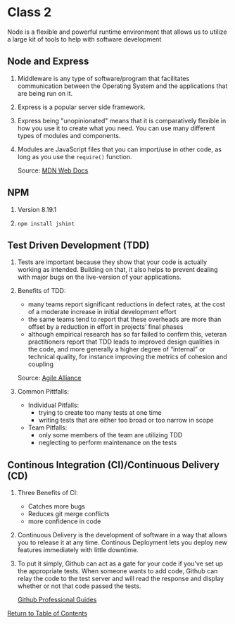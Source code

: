 # Class 2

Node is a flexible and powerful runtime environment that allows us to utilize a large kit of tools to help with software development

## Node and Express

1. Middleware is any type of software/program that facilitates communication between the Operating System and the applications that are being run on it. 

2. Express is a popular server side framework.

3. Express being "unopinionated" means that it is comparatively flexible in how you use it to create what you need.  You can use many different types of modules and components.

4. Modules are JavaScript files that you can import/use in other code, as long as you use the `require()` function.

    Source: [MDN Web Docs](https://developer.mozilla.org/en-US/docs/Learn/Server-side/Express_Nodejs/Introduction)

## NPM

1. Version 8.19.1

2. `npm install jshint`

## Test Driven Development (TDD)

1. Tests are important because they show that your code is actually working as intended.  Building on that, it also helps to prevent dealing with major bugs on the live-version of your applications.

2. Benefits of TDD:
    * many teams report significant reductions in defect rates, at the cost of a moderate increase in initial development effort
    * the same teams tend to report that these overheads are more than offset by a reduction in effort in projects’ final phases
    * although empirical research has so far failed to confirm this, veteran practitioners report that TDD leads to improved design qualities in the code, and more generally a higher degree of “internal” or technical quality, for instance improving the metrics of cohesion and coupling

    Source: [Agile Alliance](https://www.agilealliance.org/glossary/tdd/#q=~(infinite~false~filters~(postType~(~'page~'post~'aa_book~'aa_event_session~'aa_experience_report~'aa_glossary~'aa_research_paper~'aa_video)~tags~(~'tdd))~searchTerm~'~sort~false~sortDirection~'asc~page~1))

3. Common Pittfalls:
    * Individual Pitfalls:
        * trying to create too many tests at one time
        * writing tests that are either too broad or too narrow in scope
    * Team Pitfalls:
        * only some members of the team are utilizing TDD
        * neglecting to perform maintenance on the tests

## Continous Integration (CI)/Continuous Delivery (CD)

1. Three Benefits of CI:
    * Catches more bugs
    * Reduces git merge conflicts
    * more confidence in code
2. Continuous Delivery is the development of software in a way that allows you to release it at any time. Continous Deployment lets you deploy new features immediately with little downtime.

3. To put it simply, Github can act as a gate for your code if you've set up the appropriate tests.  When someone wants to add code, Github can relay the code to the test server and will read the response and display whether or not that code passed the tests.  

    [Github Professional Guides](https://www.youtube.com/watch?v=xSv_m3KhUO8)

[Return to Table of Contents](https://haydencleaver.github.io/reading-notes/)